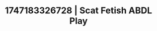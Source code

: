 ---
categories:
- Thigh worship
- Pleasure activism
- Intimate rituals
- Tattooed beauties
- Curvy bodies
image: /assets/images/1747183326728.webp
layout: post
seo:
  description: Featured content with premium ABDL Play, Scat Fetish. HD images available.
  keywords: ABDL Play, Scat Fetish
  og_image: /assets/images/1747183326728.webp
  schema_type: VisualArtwork
tags:
- ABDL Play
- Scat Fetish
- '#1747183326728'
title: 1747183326728 | Scat Fetish ABDL Play
---